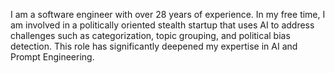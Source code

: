 I am a software engineer with over 28 years of experience. In my free time, I am involved in a politically oriented stealth startup that uses AI to address challenges such as categorization, topic grouping, and political bias detection. This role has significantly deepened my expertise in AI and Prompt Engineering.

